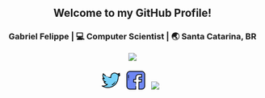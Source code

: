<div align="center">
<h2>Welcome to my GitHub Profile!</h2>
</div>

<div align="center">
<h3>Gabriel Felippe | 💻 Computer Scientist | 🌏 Santa Catarina, BR</h3>
</div>

<div align="center">
<a href="https://akiradev.netlify.app/"><img src="https://i.ibb.co/LC2QWCk/akira2.png" /></a>
</div>

<br>

<div align='center'>
<a href="https://twitter.com/akirascientist"><img height="37" src="https://raw.githubusercontent.com/the-akira/the-akira/master/assets/twitter.png?raw=true"></a>&nbsp;&nbsp;
<a href="https://www.facebook.com/gabriellfelippe"><img height="37" src="https://raw.githubusercontent.com/the-akira/the-akira/master/assets/facebook.png?raw=true"></a>&nbsp;&nbsp;
<a href="https://dev.to/theakira"><img height="37" src="https://d2fltix0v2e0sb.cloudfront.net/dev-badge.svg"></a>&nbsp;&nbsp;
<div>
